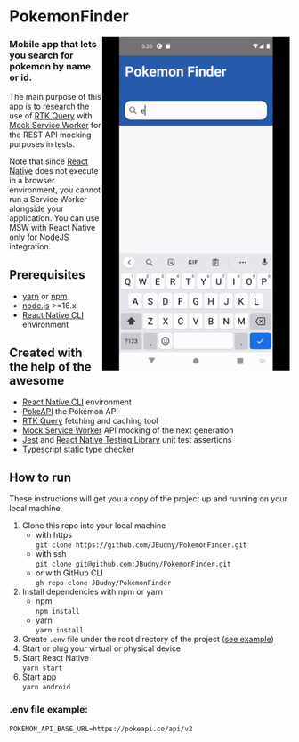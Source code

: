 # PokemonFinder

<img align="right" src="./src/assets/pokemon_finder_demo.gif" height="600"/>

### Mobile app that lets you search for pokemon by name or id.

The main purpose of this app is to research the use of [RTK Query](https://redux-toolkit.js.org/rtk-query/overview) with [Mock Service Worker](https://mswjs.io/) for the REST API mocking purposes in tests.

Note that since [React Native](https://reactnative.dev/) does not execute in a browser environment, you cannot run a Service Worker alongside your application. You can use MSW with React Native only for NodeJS integration.

## Prerequisites
- [yarn](https://yarnpkg.com/) or [npm](https://www.npmjs.com/)
- [node.js](https://nodejs.org/) >=16.x
- [React Native CLI](https://reactnative.dev/docs/environment-setup) environment

## Created with the help of the awesome 
- [React Native CLI](https://reactnative.dev/docs/environment-setup) environment
- [PokeAPI](https://pokeapi.co/) the Pokémon API
- [RTK Query](https://redux-toolkit.js.org/rtk-query/overview) fetching and caching tool
- [Mock Service Worker](https://mswjs.io/) API mocking of the next generation
- [Jest](https://jestjs.io/) and [React Native Testing Library](https://callstack.github.io/react-native-testing-library/) unit test assertions
- [Typescript](https://www.typescriptlang.org/) static type checker

## How to run

These instructions will get you a copy of the project up and running on your local machine.

1. Clone this repo into your local machine
      - with https  
   `git clone https://github.com/JBudny/PokemonFinder.git`
      - with ssh  
   `git clone git@github.com:JBudny/PokemonFinder.git`
      - or with GitHub CLI  
   `gh repo clone JBudny/PokemonFinder`
3. Install dependencies with npm or yarn
      - npm  
   `npm install`
      - yarn  
   `yarn install`
5. Create `.env` file under the root directory of the project ([see example](#env-file-example))
6. Start or plug your virtual or physical device
7. Start React Native  
   `yarn start`
6. Start app  
   `yarn android`

### .env file example:

```
POKEMON_API_BASE_URL=https://pokeapi.co/api/v2
```
